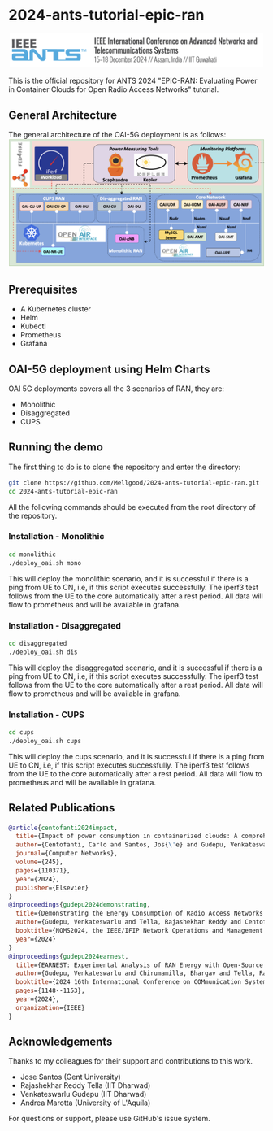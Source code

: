 # 2024-ants-tutorial-epic-ran

<p align="center">
  <img src="img/ieee-ants-full.png" alt="IEEE ANTS Logo" width="500"/>
</p>
This is the official repository for ANTS 2024 "EPIC-RAN: Evaluating Power in Container Clouds for Open Radio Access Networks" tutorial.

## General Architecture

The general architecture of the OAI-5G deployment is as follows:
![Alt The general architecture](img/arch.png)

## Prerequisites

- A Kubernetes cluster
- Helm
- Kubectl
- Prometheus
- Grafana

## OAI-5G deployment using Helm Charts

OAI 5G deployments covers all the 3 scenarios of RAN, they are:

- Monolithic
- Disaggregated
- CUPS

## Running the demo

The first thing to do is to clone the repository and enter the directory:

```bash
git clone https://github.com/Mellgood/2024-ants-tutorial-epic-ran.git
cd 2024-ants-tutorial-epic-ran
```

All the following commands should be executed from the root directory of the repository.

### Installation - Monolithic

```bash
cd monolithic
./deploy_oai.sh mono
```

This will deploy the monolithic scenario, and it is successful if there is a ping from UE to CN, i.e, if this script executes successfully. The iperf3 test follows from the UE to the core automatically after a rest period.
All data will flow to prometheus and will be available in grafana.

### Installation - Disaggregated

```bash
cd disaggregated
./deploy_oai.sh dis
```

This will deploy the disaggregated scenario, and it is successful if there is a ping from UE to CN, i.e, if this script executes successfully. The iperf3 test follows from the UE to the core automatically after a rest period.
All data will flow to prometheus and will be available in grafana.

### Installation - CUPS

```bash
cd cups
./deploy_oai.sh cups
```

This will deploy the cups scenario, and it is successful if there is a ping from UE to CN, i.e, if this script executes successfully. The iperf3 test follows from the UE to the core automatically after a rest period.
All data will flow to prometheus and will be available in grafana.

## Related Publications

```bibtex
@article{centofanti2024impact,
  title={Impact of power consumption in containerized clouds: A comprehensive analysis of open-source power measurement tools},
  author={Centofanti, Carlo and Santos, Jos{\'e} and Gudepu, Venkateswarlu and Kondepu, Koteswararao},
  journal={Computer Networks},
  volume={245},
  pages={110371},
  year={2024},
  publisher={Elsevier}
}
@inproceedings{gudepu2024demonstrating,
  title={Demonstrating the Energy Consumption of Radio Access Networks in Container Clouds},
  author={Gudepu, Venkateswarlu and Tella, Rajashekhar Reddy and Centofanti, Carlo and Santos, Jos{\'e} and Marotta, Andrea and Kondepu, Koteswararao},
  booktitle={NOMS2024, the IEEE/IFIP Network Operations and Management Symposium},
  year={2024}
}
@inproceedings{gudepu2024earnest,
  title={EARNEST: Experimental Analysis of RAN Energy with Open-Source Software Tools},
  author={Gudepu, Venkateswarlu and Chirumamilla, Bhargav and Tella, Rajashekhar Reddy and Bhattacharyya, Abhishek and Agarwal, Shubh and Malakalapalli, Lavanya and Centofanti, Carlo and Santos, Jos{\'e} and Kondepu, Koteswararao},
  booktitle={2024 16th International Conference on COMmunication Systems \& NETworkS (COMSNETS)},
  pages={1148--1153},
  year={2024},
  organization={IEEE}
}
```

## Acknowledgements

Thanks to my colleagues for their support and contributions to this work.

- Jose Santos (Gent University)
- Rajashekhar Reddy Tella (IIT Dharwad)
- Venkateswarlu Gudepu (IIT Dharwad)
- Andrea Marotta (University of L'Aquila)

For questions or support, please use GitHub's issue system.

